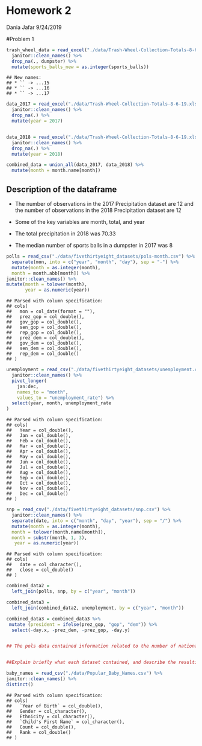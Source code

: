 Homework 2
================
Dania Jafar
9/24/2019

\#Problem
1

``` r
trash_wheel_data = read_excel("./data/Trash-Wheel-Collection-Totals-8-6-19.xlsx", sheet = "Mr. Trash Wheel") %>% 
  janitor::clean_names() %>% 
  drop_na(., dumpster) %>% 
  mutate(sports_balls_new = as.integer(sports_balls))
```

    ## New names:
    ## * `` -> ...15
    ## * `` -> ...16
    ## * `` -> ...17

``` r
data_2017 = read_excel("./data/Trash-Wheel-Collection-Totals-8-6-19.xlsx", sheet = "2017 Precipitation", skip = 1) %>% 
  janitor::clean_names() %>% 
  drop_na(.) %>% 
  mutate(year = 2017)


data_2018 = read_excel("./data/Trash-Wheel-Collection-Totals-8-6-19.xlsx", sheet = "2018 Precipitation", skip = 1) %>% 
  janitor::clean_names() %>% 
  drop_na(.) %>% 
  mutate(year = 2018)

combined_data = union_all(data_2017, data_2018) %>% 
  mutate(month = month.name[month])
```

## Description of the dataframe

  - The number of observations in the 2017 Precipitation dataset are 12
    and the number of observations in the 2018 Precipitation dataset are
    12

  - Some of the key variables are month, total, and year

  - The total precipitation in 2018 was 70.33

  - The median number of sports balls in a dumpster in 2017 was 8

<!-- end list -->

``` r
polls = read_csv("./data/fivethirtyeight_datasets/pols-month.csv") %>% 
  separate(mon, into = c("year", "month", "day"), sep = "-") %>% 
  mutate(month = as.integer(month), 
  month = month.abb[month]) %>% 
janitor::clean_names() %>% 
mutate(month = tolower(month),
       year = as.numeric(year))
```

    ## Parsed with column specification:
    ## cols(
    ##   mon = col_date(format = ""),
    ##   prez_gop = col_double(),
    ##   gov_gop = col_double(),
    ##   sen_gop = col_double(),
    ##   rep_gop = col_double(),
    ##   prez_dem = col_double(),
    ##   gov_dem = col_double(),
    ##   sen_dem = col_double(),
    ##   rep_dem = col_double()
    ## )

``` r
unemployment = read_csv("./data/fivethirtyeight_datasets/unemployment.csv") %>% 
  janitor::clean_names() %>% 
  pivot_longer(
    jan:dec,
    names_to = "month", 
    values_to = "unemployment_rate") %>% 
  select(year, month, unemployment_rate
)
```

    ## Parsed with column specification:
    ## cols(
    ##   Year = col_double(),
    ##   Jan = col_double(),
    ##   Feb = col_double(),
    ##   Mar = col_double(),
    ##   Apr = col_double(),
    ##   May = col_double(),
    ##   Jun = col_double(),
    ##   Jul = col_double(),
    ##   Aug = col_double(),
    ##   Sep = col_double(),
    ##   Oct = col_double(),
    ##   Nov = col_double(),
    ##   Dec = col_double()
    ## )

``` r
snp = read_csv("./data/fivethirtyeight_datasets/snp.csv") %>% 
  janitor::clean_names() %>% 
  separate(date, into = c("month", "day", "year"), sep = "/") %>% 
  mutate(month = as.integer(month),
  month = tolower(month.name[month]),
  month = substr(month, 1, 3),
   year = as.numeric(year))
```

    ## Parsed with column specification:
    ## cols(
    ##   date = col_character(),
    ##   close = col_double()
    ## )

``` r
combined_data2 = 
  left_join(polls, snp, by = c("year", "month"))

combined_data3 =   
  left_join(combined_data2, unemployment, by = c("year", "month"))

combined_data3 = combined_data3 %>% 
 mutate (president = ifelse(prez_gop, "gop", "dem")) %>% 
  select(-day.x, -prez_dem, -prez_gop, -day.y)


## The pols data contained information related to the number of national politicians who are democratic or republican at any given time, the unemployment data contained information on unemployment rates for every month of a year,  the snp data set contains information related to Standard & Poor’s stock market index. The precipitation 2017 & precipitation 2018 data sets contain information on the amount of precipitation in those years. The Mr. Trash Wheel data set contains information on a vessel that removes trash from the Inner Harbor in Baltimore, Maryland.The also gives information on various items that were found in dumpsters from 2014-2016.


##Explain briefly what each dataset contained, and describe the resulting dataset (e.g. give the dimension, range of years, and names of key variables).
```

``` r
baby_names = read_csv("./data/Popular_Baby_Names.csv") %>% 
janitor::clean_names() %>% 
distinct()
```

    ## Parsed with column specification:
    ## cols(
    ##   `Year of Birth` = col_double(),
    ##   Gender = col_character(),
    ##   Ethnicity = col_character(),
    ##   `Child's First Name` = col_character(),
    ##   Count = col_double(),
    ##   Rank = col_double()
    ## )
